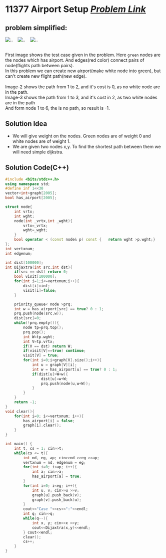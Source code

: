 # 11377 Airport Setup [***Problem Link***](https://onlinejudge.org/external/113/11377.pdf)

## problem simplified:
![..](https://github.com/MahediKamal/CP_template-AND-interesting_problems/blob/cbb5870630d744148e262b59dd0e08afae0db055/images/Airport%20Setup1.PNG) &nbsp;&nbsp;
![..](https://github.com/MahediKamal/CP_template-AND-interesting_problems/blob/cbb5870630d744148e262b59dd0e08afae0db055/images/Airport%20Setup2.PNG) &nbsp;&nbsp;
![..](https://github.com/MahediKamal/CP_template-AND-interesting_problems/blob/cbb5870630d744148e262b59dd0e08afae0db055/images/Airport%20Setup3.PNG) 
<br><br>

First image shows the test case given in the problem. Here `green` nodes are the nodes which has airport. And
edges(red color) connect pairs of node(flights path between pairs). <br>
In this problem we can create new airport(make white node into green), but can't create new flight path(new edge). <br>
<br>
Image-2 shows the path from 1 to 2, and it's cost is 0, as no white node are in the path. <br>
Image-3 shows the path from 1 to 3, and it's cost in 2, as two white nodes are in the path <br>
And form node 1 to 6, the is no path, so result is -1.  


## Solution Idea
- We will give weight on the nodes. Green nodes are of weight 0 and white nodes are of weight 1.
- We are given two nodes x,y. To find the shortest path between them we will need simple dijkstra.



## **Solution Code(C++)**
```C++
#include <bits/stdc++.h>
using namespace std;
#define inf 1<<30
vector<int>graph[2005];
bool has_airport[2005];

struct node{
    int vrtx;
    int wght;
    node(int _vrtx,int _wght){
        vrtx=_vrtx;
        wght=_wght;
    }
    bool operator < (const node& p) const {   return wght >p.wght;}
};
int vertxnum;
int edgenum;

int dist[100000];
int Dijaxtra(int src,int dst){
    if(src == dst) return 0;
    bool visit[100000];
    for(int i=1;i<=vertxnum;i++){
        dist[i]=inf;
        visit[i]=false;
    }

    priority_queue< node >prq;
    int w = has_airport[src] == true? 0 : 1;
    prq.push(node(src,w));
    dist[src]=0;
    while(!prq.empty()){
        node tp=prq.top();
        prq.pop();
        int W=tp.wght;
        int V=tp.vrtx;
        if(V == dst) return W;
        if(visit[V]==true) continue;
        visit[V] = true;
        for(int i=0;i<graph[V].size();i++){
            int u = graph[V][i];
            int w = has_airport[u] == true? 0 : 1;
            if(dist[u]>W+w){
                dist[u]=w+W;
                prq.push(node(u,w+W));
            }
        }
    }
    return -1;
}
void clear(){
    for(int i=0; i<=vertxnum; i++){
        has_airport[i] = false;
        graph[i].clear();
    }
}

int main() {
    int t, cs = 1; cin>>t;
    while(cs <= t){
        int nd, eg, ap; cin>>nd >>eg >>ap;
        vertxnum = nd, edgenum = eg;
        for(int i=0; i<ap; i++){
            int a; cin>>a;
            has_airport[a] = true;
        }
        for(int i=0; i<eg; i++){
            int u, v; cin>>u >>v;
            graph[u].push_back(v);
            graph[v].push_back(u);
        }
        cout<<"Case "<<cs<<":"<<endl;
        int q; cin>>q;
        while(q--){
            int x, y; cin>>x >>y;
            cout<<Dijaxtra(x,y)<<endl;
        } cout<<endl;
        clear();
        cs++;
    }
}
